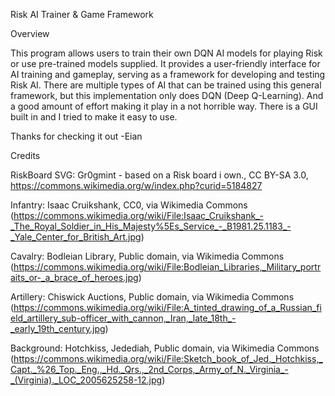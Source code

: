 Risk AI Trainer & Game Framework

Overview

This program allows users to train their own DQN AI models for playing Risk or use pre-trained models supplied. It provides a user-friendly interface for AI training and gameplay, serving as a framework for developing and testing Risk AI. There are multiple types of AI that can be trained using this general framework, but this implementation only does DQN (Deep Q-Learning). And a good amount of effort making it play in a not horrible way. There is a GUI built in and I tried to make it easy to use.

Thanks for checking it out
-Eian


Credits

RiskBoard SVG: Gr0gmint - based on a Risk board i own., CC BY-SA 3.0, https://commons.wikimedia.org/w/index.php?curid=5184827

Infantry: Isaac Cruikshank, CC0, via Wikimedia Commons (https://commons.wikimedia.org/wiki/File:Isaac_Cruikshank_-_The_Royal_Soldier_in_His_Majesty%5Es_Service_-_B1981.25.1183_-_Yale_Center_for_British_Art.jpg)

Cavalry: Bodleian Library, Public domain, via Wikimedia Commons (https://commons.wikimedia.org/wiki/File:Bodleian_Libraries,_Military_portraits_or-_a_brace_of_heroes.jpg)

Artillery: Chiswick Auctions, Public domain, via Wikimedia Commons (https://commons.wikimedia.org/wiki/File:A_tinted_drawing_of_a_Russian_field_artillery_sub-officer_with_cannon,_Iran,_late_18th_-_early_19th_century.jpg)

Background: Hotchkiss, Jedediah, Public domain, via Wikimedia Commons (https://commons.wikimedia.org/wiki/File:Sketch_book_of_Jed._Hotchkiss,_Capt._%26_Top._Eng.,_Hd._Qrs.,_2nd_Corps,_Army_of_N._Virginia_-_(Virginia)._LOC_2005625258-12.jpg)

